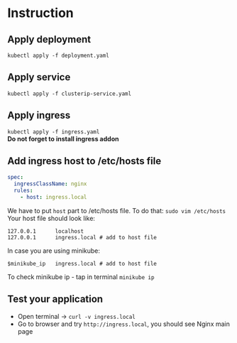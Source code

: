 # Instruction

## Apply deployment
`kubectl apply -f deployment.yaml`

## Apply service
`kubectl apply -f clusterip-service.yaml`

## Apply ingress
`kubectl apply -f ingress.yaml `  
**Do not forget to install ingress addon**

## Add ingress host to /etc/hosts file
```yaml
spec:
  ingressClassName: nginx
  rules:
    - host: ingress.local
```
We have to put `host` part to /etc/hosts file. To do that:
`sudo vim /etc/hosts`   
Your host file should look like:
```
127.0.0.1      localhost
127.0.0.1      ingress.local # add to host file
```
In case you are using minikube:
```
$minikube_ip   ingress.local # add to host file
```
To check minikube ip - tap in terminal `minikube ip`

## Test your application
* Open terminal -> `curl -v ingress.local`   
* Go to browser and try `http://ingress.local`, you should see Nginx main page